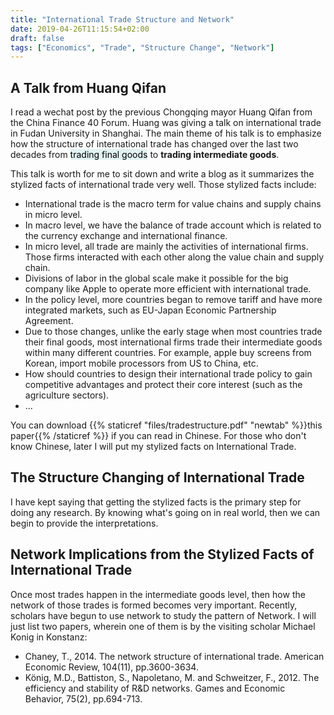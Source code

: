 ```yaml
---
title: "International Trade Structure and Network"
date: 2019-04-26T11:15:54+02:00
draft: false
tags: ["Economics", "Trade", "Structure Change", "Network"]
---
```


## A Talk from Huang Qifan

I read a wechat post by the previous Chongqing mayor Huang Qifan from the China Finance 40 Forum. Huang was giving a talk on international trade in Fudan University in Shanghai. The main theme of his talk is to emphasize how the structure of international trade has changed over the last two decades from <mark style = "background-color:#E1F2F1">trading final goods</mark> to **trading intermediate goods**.

This talk is worth for me to sit down and write a blog as it summarizes the stylized facts of international trade very well. Those stylized facts include:

* International trade is the macro term for value chains and supply chains in micro level.
* In macro level, we have the balance of trade account which is related to the currency exchange and international finance.
* In micro level, all trade are mainly the activities of international firms. Those firms interacted with each other along the value chain and supply chain.
* Divisions of labor in the global scale make it possible for the big company like Apple to operate more efficient with international trade.
* In the policy level, more countries began to remove tariff and have more integrated markets, such as EU-Japan Economic Partnership Agreement.
* Due to those changes, unlike the early stage when most countries trade their final goods, most international firms trade their intermediate goods within many different countries. For example, apple buy screens from Korean, import mobile processors from US to China, etc.
* How should countries to design their international trade policy to gain competitive advantages and protect their core interest (such as the agriculture sectors).
* ...

You can download {{% staticref "files/tradestructure.pdf" "newtab" %}}this paper{{% /staticref %}} if you can read in Chinese. For those who don't know Chinese, later I will put my stylized facts on International Trade.


## The Structure Changing of International Trade

I have kept saying that getting the stylized facts is the primary step for doing any research. By knowing what's going on in real world, then we can begin to provide the interpretations.



## Network Implications from the Stylized Facts of International Trade

Once most trades happen in the intermediate goods level, then how the network of those trades is formed becomes very important. Recently, scholars have begun to use network to study the pattern of Network. I will just list two papers, wherein one of them is by the visiting scholar Michael Konig in Konstanz:

* Chaney, T., 2014. The network structure of international trade. American Economic Review, 104(11), pp.3600-3634.
* König, M.D., Battiston, S., Napoletano, M. and Schweitzer, F., 2012. The efficiency and stability of R&D networks. Games and Economic Behavior, 75(2), pp.694-713.
